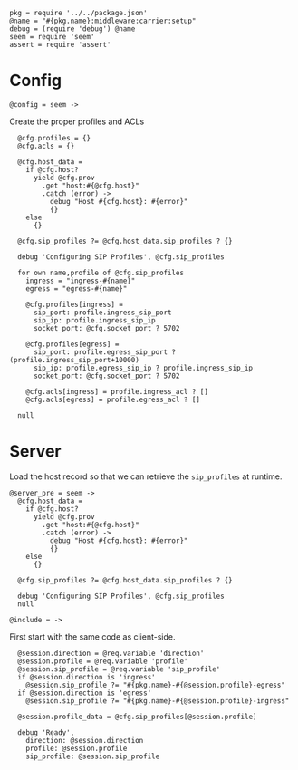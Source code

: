     pkg = require '../../package.json'
    @name = "#{pkg.name}:middleware:carrier:setup"
    debug = (require 'debug') @name
    seem = require 'seem'
    assert = require 'assert'

Config
======

    @config = seem ->

Create the proper profiles and ACLs

      @cfg.profiles = {}
      @cfg.acls = {}

      @cfg.host_data =
        if @cfg.host?
          yield @cfg.prov
            .get "host:#{@cfg.host}"
            .catch (error) ->
              debug "Host #{cfg.host}: #{error}"
              {}
        else
          {}

      @cfg.sip_profiles ?= @cfg.host_data.sip_profiles ? {}

      debug 'Configuring SIP Profiles', @cfg.sip_profiles

      for own name,profile of @cfg.sip_profiles
        ingress = "ingress-#{name}"
        egress = "egress-#{name}"

        @cfg.profiles[ingress] =
          sip_port: profile.ingress_sip_port
          sip_ip: profile.ingress_sip_ip
          socket_port: @cfg.socket_port ? 5702

        @cfg.profiles[egress] =
          sip_port: profile.egress_sip_port ? (profile.ingress_sip_port+10000)
          sip_ip: profile.egress_sip_ip ? profile.ingress_sip_ip
          socket_port: @cfg.socket_port ? 5702

        @cfg.acls[ingress] = profile.ingress_acl ? []
        @cfg.acls[egress] = profile.egress_acl ? []

      null

Server
======

Load the host record so that we can retrieve the `sip_profiles` at runtime.

    @server_pre = seem ->
      @cfg.host_data =
        if @cfg.host?
          yield @cfg.prov
            .get "host:#{@cfg.host}"
            .catch (error) ->
              debug "Host #{cfg.host}: #{error}"
              {}
        else
          {}

      @cfg.sip_profiles ?= @cfg.host_data.sip_profiles ? {}

      debug 'Configuring SIP Profiles', @cfg.sip_profiles
      null

    @include = ->

First start with the same code as client-side.

      @session.direction = @req.variable 'direction'
      @session.profile = @req.variable 'profile'
      @session.sip_profile = @req.variable 'sip_profile'
      if @session.direction is 'ingress'
        @session.sip_profile ?= "#{pkg.name}-#{@session.profile}-egress"
      if @session.direction is 'egress'
        @session.sip_profile ?= "#{pkg.name}-#{@session.profile}-ingress"

      @session.profile_data = @cfg.sip_profiles[@session.profile]

      debug 'Ready',
        direction: @session.direction
        profile: @session.profile
        sip_profile: @session.sip_profile
